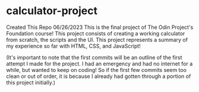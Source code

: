 # calculator-project

Created This Repo 06/26/2023
This is the final project of The Odin Project's Foundation course!
This project consists of creating a working calculator from scratch, the scripts and the
UI. This project represents a summary of my experience so far with HTML, CSS, and JavaScript!

(It's important to note that the first commits will be an outline of the first attempt I made for the project. I had an emergency and had no internet for a while, but wanted to keep on coding! So if the first few commits seem too clean or out of order, it is because I already had gotten through a portion of this project initially.)